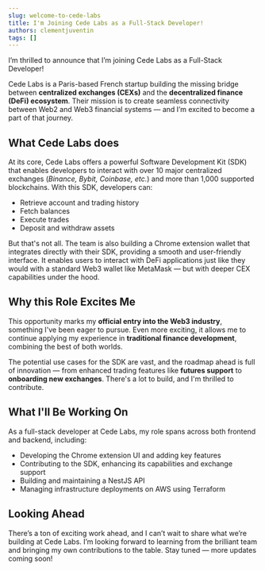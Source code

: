 ```yaml
---
slug: welcome-to-cede-labs
title: I'm Joining Cede Labs as a Full-Stack Developer!
authors: clementjuventin
tags: []
---
```


I’m thrilled to announce that I’m joining Cede Labs as a Full-Stack Developer!

<!-- truncate -->

Cede Labs is a Paris-based French startup building the missing bridge between **centralized exchanges (CEXs)** and the **decentralized finance (DeFi) ecosystem**. Their mission is to create seamless connectivity between Web2 and Web3 financial systems — and I’m excited to become a part of that journey.

## What Cede Labs does

At its core, Cede Labs offers a powerful Software Development Kit (SDK) that enables developers to interact with over 10 major centralized exchanges (*Binance, Bybit, Coinbase, etc.*) and more than 1,000 supported blockchains. With this SDK, developers can:

- Retrieve account and trading history
- Fetch balances
- Execute trades
- Deposit and withdraw assets

But that's not all. The team is also building a Chrome extension wallet that integrates directly with their SDK, providing a smooth and user-friendly interface. It enables users to interact with DeFi applications just like they would with a standard Web3 wallet like MetaMask — but with deeper CEX capabilities under the hood.

## Why this Role Excites Me

This opportunity marks my **official entry into the Web3 industry**, something I've been eager to pursue. Even more exciting, it allows me to continue applying my experience in **traditional finance development**, combining the best of both worlds.

The potential use cases for the SDK are vast, and the roadmap ahead is full of innovation — from enhanced trading features like **futures support** to **onboarding new exchanges**. There's a lot to build, and I'm thrilled to contribute.

## What I'll Be Working On

As a full-stack developer at Cede Labs, my role spans across both frontend and backend, including:

- Developing the Chrome extension UI and adding key features
- Contributing to the SDK, enhancing its capabilities and exchange support
- Building and maintaining a NestJS API
- Managing infrastructure deployments on AWS using Terraform

## Looking Ahead

There’s a ton of exciting work ahead, and I can’t wait to share what we’re building at Cede Labs. I’m looking forward to learning from the brilliant team and bringing my own contributions to the table. Stay tuned — more updates coming soon!


